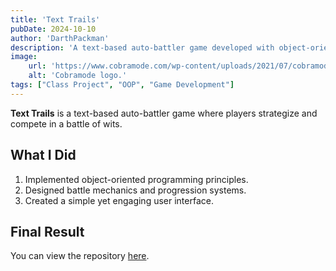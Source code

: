 ```yaml
---
title: 'Text Trails'
pubDate: 2024-10-10
author: 'DarthPackman'
description: 'A text-based auto-battler game developed with object-oriented principles.'
image:
    url: 'https://www.cobramode.com/wp-content/uploads/2021/07/cobramode-logo-website-big-1024x550.png'
    alt: 'Cobramode logo.'
tags: ["Class Project", "OOP", "Game Development"]
---
```


**Text Trails** is a text-based auto-battler game where players strategize and compete in a battle of wits.

## What I Did

1. Implemented object-oriented programming principles.
2. Designed battle mechanics and progression systems.
3. Created a simple yet engaging user interface.

## Final Result

You can view the repository [here](https://github.com/DarthPackman/Text-Trials).
